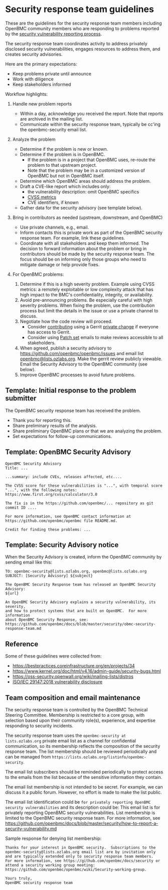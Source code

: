 # Security response team guidelines

These are the guidelines for the security response team members
including OpenBMC community members who are responding to problems
reported by the [security vulnerability reporting process](./obmc-security-response-team.md).

The security response team coordinates activity to address privately
disclosed security vulnerabilities, engages resources to address them,
and creates security advisories.

Here are the primary expectations:
 - Keep problems private until announce
 - Work with diligence
 - Keep stakeholders informed

Workflow highlights:

1. Handle new problem reports
    - Within a day, acknowledge you received the report.
      Note that reports are archived in the mailing list.
    - Communicate within the security response team, typically be
      cc'ing the openbmc-security email list.

2. Analyze the problem
    - Determine if the problem is new or known.
    - Determine if the problem is in OpenBMC.
       - If the problem is in a project that OpenBMC uses, re-route
         the problem to that upstream project.
       - Note that the problem may be in a customized version of
         OpenBMC but not in OpenBMC itself.
    - Determine which OpenBMC areas should address the problem.
    - Draft a CVE-like report which includes only:
       * the vulnerability description: omit OpenBMC specifics
       * [CVSS metrics](https://www.first.org/cvss/calculator/3.0)
       * CVE identifiers, if known
    - Gather data for the security advisory (see template below).

3. Bring in contributors as needed (upstream, downstream, and OpenBMC)
    - Use private channels, e.g., email.
    - Inform contacts this is private work as part of the OpenBMC
      security response team.  For example, link these guidelines.
    - Coordinate with all stakeholders and keep them informed.
   The decision to forward information about the problem or bring in
   contributors should be made by the security response team.
   The focus should be on informing only those groups who need to
   mitigate damage or help provide fixes.

4. For OpenBMC problems:
    1. Determine if this is a high severity problem.  Example using
       CVSS metrics: a remotely exploitable or low complexity attack that has
       high impact to the BMC's confidentiality, integrity, or availability.
    2. Avoid pre-announcing problems.  Be especially careful with high
       severity problems.  When fixing the problem, use the contribution
       process but limit the details in the issue or use a
       private channel to discuss.
    3. Negotiate how the code review will proceed.
        - Consider [contributing](https://github.com/openbmc/docs/blob/master/CONTRIBUTING.md#submitting-changes-via-gerrit-server)
          using a Gerrit [private change](https://gerrit-review.googlesource.com/Documentation/intro-user.html#private-changes) if everyone has access to Gerrit.
        - Consider using [Patch set](https://en.wikipedia.org/wiki/Patch_(Unix))
          emails to make reviews accessible to all stakeholders.
    4. When agreed, publish a security advisory to
       https://github.com/openbmc/openbmc/issues and email list
       openbmc@lists.ozlabs.org.
       Make the gerrit review publicly viewable.
       Email the Security Advisory to the OpenBMC community (see below).
    5. Improve OpenBMC processes to avoid future problems.

## Template: Initial response to the problem submitter
The OpenBMC security response team has received the problem.
- Thank you for reporting this.
- Share preliminary results of the analysis.
- Share preliminary OpenBMC plans or that we are analyzing the problem.
- Set expectations for follow-up communications.

## Template: OpenBMC Security Advisory
```
OpenBMC Security Advisory
Title: ...

...summary: include CVEs, releases affected, etc....

The CVSS score for these vulnerabilities is "...", with temporal score
"...", with the following notes:
https://www.first.org/cvss/calculator/3.0

The fix is in the https://github.com/openbmc/... repository as git
commit ID ....

For more information, see OpenBMC contact information at
https://github.com/openbmc/openbmc file README.md.

Credit for finding these problems: ...
```

## Template: Security Advisory notice
When the Security Advisory is created, inform the OpenBMC community by
sending email like this:

```
TO: openbmc-security@lists.ozlabs.org, openbmc@lists.ozlabs.org
SUBJECT: [Security Advisory] ${subject}

The OpenBMC Security Response team has released an OpenBMC Security Advisory:
${url}

An OpenBMC Security Advisory explains a security vulnerability, its severity,
and how to protect systems that are built on OpenBMC.  For more information
about OpenBMC Security Response, see:
https://github.com/openbmc/docs/blob/master/security/obmc-security-response-team.md
```

## Reference
Some of these guidelines were collected from:
 - https://bestpractices.coreinfrastructure.org/en/projects/34
 - https://www.kernel.org/doc/html/v4.16/admin-guide/security-bugs.html
 - https://oss-security.openwall.org/wiki/mailing-lists/distros
 - [ISO/IEC 29147:2018 vulnerability disclosure](https://www.iso.org/standard/72311.html)

## Team composition and email maintenance

The security response team is controlled by the OpenBMC Technical
Steering Committee.  Membership is restricted to a core group, with
selection based upon their community role(s), experience, and
expertise responding to security incidents.

The security response team uses the `openbmc-security at
lists.ozlabs.org` private email list as a channel for confidential
communication, so its membership reflects the composition of the
security response team.  The list membership should be reviewed
periodically and can be managed from
`https://lists.ozlabs.org/listinfo/openbmc-security`.

The email list subscribers should be reminded periodically to protect
access to the emails from the list because of the sensitive
information they contain.

The email list membership is not intended to be secret. For example,
we can discuss it a public forum. However, no effort is made to make
the list public.

The email list identification could be `for privately reporting
OpenBMC security vulnerabilities` and its description could be: This
email list is for privately reporting OpenBMC security
vulnerabilities.  List membership is limited to the OpenBMC security
response team.  For more information, see
https://github.com/openbmc/docs/blob/master/security/how-to-report-a-security-vulnerability.md

Sample response for denying list membership:
```
Thanks for your interest in OpenBMC security.  Subscriptions to the
openbmc-security@lists.ozlabs.org email list are by invitation only
and are typically extended only to security response team members.
For more information, see https://github.com/openbmc/docs/security or
attend a security working group meeting:
https://github.com/openbmc/openbmc/wiki/Security-working-group.

Yours truly,
OpenBMC security response team
```
